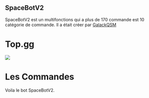 ## SpaceBotV2
SpaceBotV2 est un multifonctions qui a plus de 170 commande est 10 catégorie de commande. Il a était créer par [GalackQSM](https://github.com/noe68)

# Top.gg
[![](https://top.gg/api/widget/763786835037519903.svg)](https://top.gg/bot/774652242787041310)

# Les Commandes
Voila le bot SpaceBotV2.
